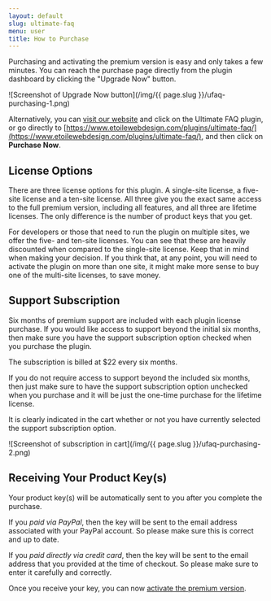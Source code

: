 ```yaml
---
layout: default
slug: ultimate-faq
menu: user
title: How to Purchase
---
```

Purchasing and activating the premium version is easy and only takes a few minutes. You can reach the purchase page directly from the plugin dashboard by clicking the "Upgrade Now" button.

![Screenshot of Upgrade Now button](/img/{{ page.slug }}/ufaq-purchasing-1.png)

Alternatively, you can [visit our website](https://www.etoilewebdesign.com/) and click on the Ultimate FAQ plugin, or go directly to [https://www.etoilewebdesign.com/plugins/ultimate-faq/](https://www.etoilewebdesign.com/plugins/ultimate-faq/), and then click on **Purchase Now**.

## License Options

There are three license options for this plugin. A single-site license, a five-site license and a ten-site license. All three give you the exact same access to the full premium version, including all features, and all three are lifetime licenses. The only difference is the number of product keys that you get.

For developers or those that need to run the plugin on multiple sites, we offer the five- and ten-site licenses. You can see that these are heavily discounted when compared to the single-site license. Keep that in mind when making your decision. If you think that, at any point, you will need to activate the plugin on more than one site, it might make more sense to buy one of the multi-site licenses, to save money.

## Support Subscription

Six months of premium support are included with each plugin license purchase. If you would like access to support beyond the initial six months, then make sure you have the support subscription option checked when you purchase the plugin. 

The subscription is billed at $22 every six months.

If you do not require access to support beyond the included six months, then just make sure to have the support subscription option unchecked when you purchase and it will be just the one-time purchase for the lifetime license.

It is clearly indicated in the cart whether or not you have currently selected the support subscription option.

![Screenshot of subscription in cart](/img/{{ page.slug }}/ufaq-purchasing-2.png)

## Receiving Your Product Key(s)

Your product key(s) will be automatically sent to you after you complete the purchase. 

If you *paid via PayPal*, then the key will be sent to the email address associated with your PayPal account. So please make sure this is correct and up to date.

If you *paid directly via credit card*, then the key will be sent to the email address that you provided at the time of checkout. So please make sure to enter it carefully and correctly.

Once you receive your key, you can now [activate the premium version](activate).